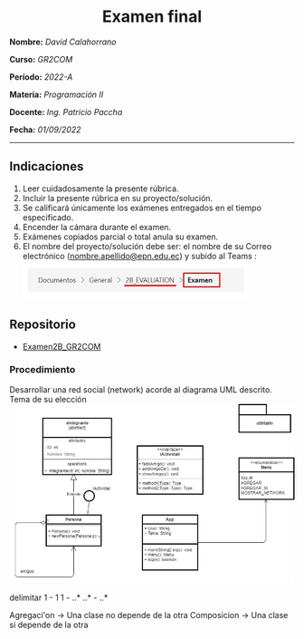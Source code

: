 <h1><center> Examen final </center></h1> 

**Nombre:** 
    *David Calahorrano*

**Curso:**
    *GR2COM*

**Período:**
    *2022-A*

**Materia:**
    *Programación II*

**Docente:** 
    *Ing. Patricio Paccha*

**Fecha:** 
    *01/09/2022*

____________

## Indicaciones
1. Leer cuidadosamente la presente rúbrica.
2. Incluir la presente rúbrica en su proyecto/solución.
3. Se calificará únicamente los exámenes entregados en el tiempo especificado.
4. Encender la cámara durante el examen.
5. Exámenes copiados parcial o total anula su examen.
6. El nombre del proyecto/solución debe ser: el nombre de su Correo electrónico (nombre.apellido@epn.edu.ec) y subido al
Teams :
![Paso](image/paso.jpg)


## Repositorio
- [Examen2B_GR2COM]()

### Procedimiento
Desarrollar una red social (network) acorde al diagrama UML descrito. Tema de su elección
![UML](image/UML.png)

delimitar 
1 - 1
1 - ..*
..* - ..*

Agregaci'on -> Una clase no depende de la otra
Composicion -> Una clase si depende de la otra


